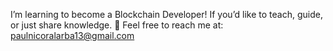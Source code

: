 I’m learning to become a Blockchain Developer! If you’d like to teach, guide, or just share knowledge.
📩 Feel free to reach me at: [paulnicoralarba13@gmail.com](mailto:paulnicoralarba13@gmail.com)


<!---
PaulAlarba/PaulAlarba is a ✨ special ✨ repository because its `README.md` (this file) appears on your GitHub profile.
You can click the Preview link to take a look at your changes.
--->
